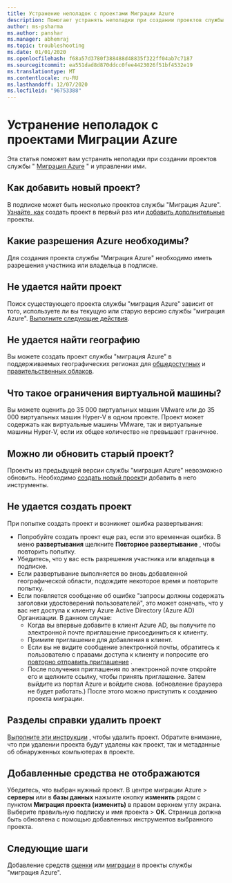 ```yaml
---
title: Устранение неполадок с проектами Миграции Azure
description: Помогает устранять неполадки при создании проектов службы "миграция Azure" и управлении ими.
author: ms-psharma
ms.author: panshar
ms.manager: abhemraj
ms.topic: troubleshooting
ms.date: 01/01/2020
ms.openlocfilehash: f68a57d3780f388488d48835f322ff04ab7c7187
ms.sourcegitcommit: ea551dad8d870ddcc0fee4423026f51bf4532e19
ms.translationtype: MT
ms.contentlocale: ru-RU
ms.lasthandoff: 12/07/2020
ms.locfileid: "96753388"
---
```

# <a name="troubleshoot-azure-migrate-projects"></a>Устранение неполадок с проектами Миграции Azure

Эта статья поможет вам устранить неполадки при создании проектов службы " [Миграция Azure](migrate-services-overview.md) " и управлении ими.

## <a name="how-to-add-new-project"></a>Как добавить новый проект?

В подписке может быть несколько проектов службы "Миграция Azure". [Узнайте, как](./create-manage-projects.md) создать проект в первый раз или [добавить дополнительные](create-manage-projects.md#create-additional-projects) проекты.

## <a name="what-azure-permissions-are-needed"></a>Какие разрешения Azure необходимы?

Для создания проекта службы "Миграция Azure" необходимо иметь разрешения участника или владельца в подписке.

## <a name="cant-find-a-project"></a>Не удается найти проект

Поиск существующего проекта службы "миграция Azure" зависит от того, используете ли вы текущую или старую версию службы "миграция Azure". [Выполните следующие действия](create-manage-projects.md#find-a-project).


## <a name="cant-find-a-geography"></a>Не удается найти географию

Вы можете создать проект службы "миграция Azure" в поддерживаемых географических регионах для [общедоступных](migrate-support-matrix.md#supported-geographies-public-cloud) и [правительственных облаков](migrate-support-matrix.md#supported-geographies-azure-government).

## <a name="what-are-vm-limits"></a>Что такое ограничения виртуальной машины?

Вы можете оценить до 35 000 виртуальных машин VMware или до 35 000 виртуальных машин Hyper-V в одном проекте. Проект может содержать как виртуальные машины VMware, так и виртуальные машины Hyper-V, если их общее количество не превышает граничное.

## <a name="can-i-upgrade-old-project"></a>Можно ли обновить старый проект?

Проекты из предыдущей версии службы "миграция Azure" невозможно обновить. Необходимо [создать новый проект](./create-manage-projects.md)и добавить в него инструменты.

## <a name="cant-create-a-project"></a>Не удается создать проект

При попытке создать проект и возникнет ошибка развертывания:

- Попробуйте создать проект еще раз, если это временная ошибка. В меню **развертывания** щелкните **Повторное развертывание** , чтобы повторить попытку.
- Убедитесь, что у вас есть разрешения участника или владельца в подписке.
- Если развертывание выполняется во вновь добавленной географической области, подождите некоторое время и повторите попытку.
- Если появляется сообщение об ошибке "запросы должны содержать заголовки удостоверений пользователей", это может означать, что у вас нет доступа к клиенту Azure Active Directory (Azure AD) Организации. В данном случае:
    - Когда вы впервые добавите в клиент Azure AD, вы получите по электронной почте приглашение присоединиться к клиенту.
    - Примите приглашение для добавления в клиент.
    - Если вы не видите сообщение электронной почты, обратитесь к пользователю с правами доступа к клиенту и попросите его [повторно отправить приглашение](../active-directory/external-identities/add-users-administrator.md#resend-invitations-to-guest-users) .
    - После получения приглашения по электронной почте откройте его и щелкните ссылку, чтобы принять приглашение. Затем выйдите из портал Azure и войдите снова. (обновление браузера не будет работать.) После этого можно приступить к созданию проекта миграции.

## <a name="how-do-i-delete-a-project"></a>Разделы справки удалить проект

[Выполните эти инструкции](create-manage-projects.md#delete-a-project) , чтобы удалить проект. Обратите внимание, что при удалении проекта будут удалены как проект, так и метаданные об обнаруженных компьютерах в проекте.

## <a name="added-tools-dont-show"></a>Добавленные средства не отображаются

Убедитесь, что выбран нужный проект. В центре миграции Azure > **серверы** или в **базы данных** нажмите кнопку **изменить** рядом с пунктом **Миграция проекта (изменить)** в правом верхнем углу экрана. Выберите правильную подписку и имя проекта > **ОК**. Страница должна быть обновлена с помощью добавленных инструментов выбранного проекта.

## <a name="next-steps"></a>Следующие шаги

Добавление средств [оценки](how-to-assess.md) или [миграции](how-to-migrate.md) в проекты службы "миграция Azure".